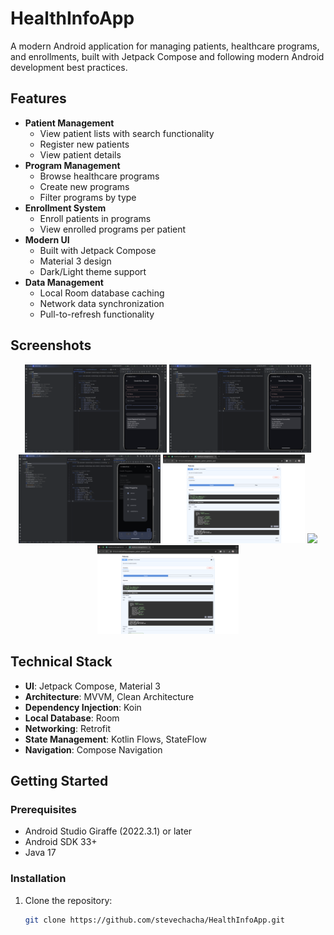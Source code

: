 
# HealthInfoApp


A modern Android application for managing patients, healthcare programs, and enrollments, built with Jetpack Compose and following modern Android development best practices.

## Features

- **Patient Management**
    - View patient lists with search functionality
    - Register new patients
    - View patient details
- **Program Management**
    - Browse healthcare programs
    - Create new programs
    - Filter programs by type
- **Enrollment System**
    - Enroll patients in programs
    - View enrolled programs per patient
- **Modern UI**
    - Built with Jetpack Compose
    - Material 3 design
    - Dark/Light theme support
- **Data Management**
    - Local Room database caching
    - Network data synchronization
    - Pull-to-refresh functionality

## Screenshots
<div align="center">
  <img src="Scrrenshot/Screenshot%202025-04-27%20at%2017.40.32.png" width="45%">
  <img src="Scrrenshot/Screenshot%202025-04-27%20at%2017.40.32.png" width="45%">
  <br>
  <img src="Scrrenshot/Screenshot%202025-04-27%20at%2017.41.06.png" width="45%">
  <img src="Scrrenshot/Screenshot%202025-04-27%20at%2017.41.46.png" width="45%">
  <be>
   <img src="Scrrenshot/Screenshot%202025-04-27%20at%2017.40.54.pngg" width="45%">
  <img src="Scrrenshot/Screenshot%202025-04-27%20at%2017.41.46.png" width="45%">
</div>

## Technical Stack
- **UI**: Jetpack Compose, Material 3
- **Architecture**: MVVM, Clean Architecture
- **Dependency Injection**: Koin
- **Local Database**: Room
- **Networking**: Retrofit
- **State Management**: Kotlin Flows, StateFlow
- **Navigation**: Compose Navigation

## Getting Started

### Prerequisites
- Android Studio Giraffe (2022.3.1) or later
- Android SDK 33+
- Java 17

### Installation

1. Clone the repository:
   ```bash
   git clone https://github.com/stevechacha/HealthInfoApp.git



